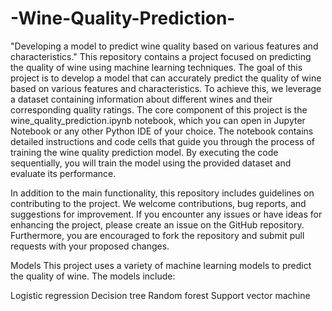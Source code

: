 # -Wine-Quality-Prediction-
"Developing a model to predict wine quality based on various features and characteristics."
This repository contains a project focused on predicting the quality of wine using machine learning techniques. The goal of this project is to develop a model that can accurately predict the quality of wine based on various features and characteristics. To achieve this, we leverage a dataset containing information about different wines and their corresponding quality ratings.
The core component of this project is the wine_quality_prediction.ipynb notebook, which you can open in Jupyter Notebook or any other Python IDE of your choice. The notebook contains detailed instructions and code cells that guide you through the process of training the wine quality prediction model. By executing the code sequentially, you will train the model using the provided dataset and evaluate its performance.

In addition to the main functionality, this repository includes guidelines on contributing to the project. We welcome contributions, bug reports, and suggestions for improvement. If you encounter any issues or have ideas for enhancing the project, please create an issue on the GitHub repository. Furthermore, you are encouraged to fork the repository and submit pull requests with your proposed changes.

Models
This project uses a variety of machine learning models to predict the quality of wine. The models include:

Logistic regression
Decision tree
Random forest
Support vector machine
